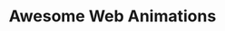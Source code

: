 ---
title: 'Awesome Web Animations'
link: 'https://awesome-web-animation.netlify.app/'
summary: 'Cientos de recursos para animar la web con cabeza y no con los pies.'
tags: ['front-end', 'ideas']
---